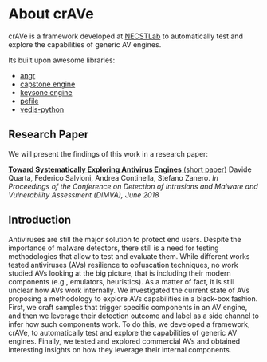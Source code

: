 # About crAVe

crAVe is a framework developed at [NECSTLab](http://necst.it)  to automatically test and explore the capabilities of generic AV engines.

Its built upon awesome libraries:
  + [angr](https://github.com/angr/angr)
  + [capstone engine](http://www.capstone-engine.org)
  + [keysone engine](http://www.keystone-engine.org)
  + [pefile](https://github.com/erocarrera/pefile)
  + [vedis-python](https://github.com/coleifer/vedis-python)


## Research Paper

We will present the findings of this work in a research paper:

[**Toward Systematically Exploring Antivirus Engines** (short paper)](https://github.com/necst/crave/raw/master/crave.pdf)
Davide Quarta, Federico Salvioni, Andrea Continella, Stefano Zanero.
*In Proceedings of the Conference on Detection of Intrusions and Malware and Vulnerability Assessment (DIMVA), June 2018*


## Introduction

Antiviruses are still the major solution to protect end users. Despite the importance
of malware detectors, there still is a need for testing methodologies that allow to
test and evaluate them.
While different works tested antiviruses (AVs) resilience to obfuscation techniques, no work studied 
AVs looking at the big picture, that is including their modern components (e.g., emulators, heuristics).
As a matter of fact, it is still unclear how AVs work internally.
We investigated the current state of AVs proposing a methodology to explore AVs capabilities in
a black-box fashion. First, we craft samples that trigger specific components in an AV engine,
and then we leverage their detection outcome and label as a side channel to infer how such
components work.
To do this, we developed a framework, crAVe, to automatically test and explore the capabilities of
generic AV engines. Finally, we tested and explored commercial AVs and obtained interesting insights
on how they leverage their internal components.
